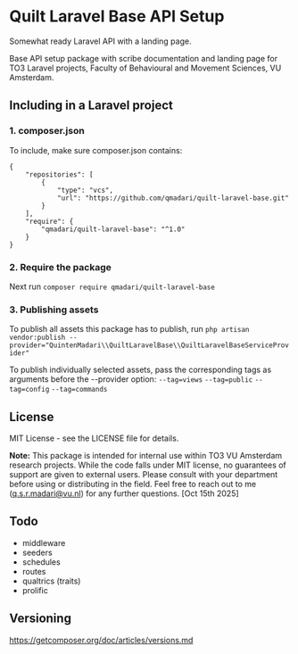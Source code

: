 # Quilt Laravel Base API Setup

Somewhat ready Laravel API with a landing page.

Base API setup package with scribe documentation and landing page for TO3 Laravel projects, Faculty of Behavioural and Movement Sciences, VU Amsterdam.

## Including in a Laravel project

### 1. composer.json
To include, make sure composer.json contains:
```
{
    "repositories": [
        {
            "type": "vcs",
            "url": "https://github.com/qmadari/quilt-laravel-base.git"
        }
    ],
    "require": {
        "qmadari/quilt-laravel-base": "^1.0"
    }
}
```

### 2. Require the package
Next run
`composer require qmadari/quilt-laravel-base`

### 3. Publishing assets
To publish all assets this package has to publish, run
`php artisan vendor:publish --provider="QuintenMadari\\QuiltLaravelBase\\QuiltLaravelBaseServiceProvider"`

To publish individually selected assets, pass the corresponding tags as arguments before the --provider option:
`--tag=views`
`--tag=public`
`--tag=config`
`--tag=commands`


## License

MIT License - see the LICENSE file for details.

**Note:** This package is intended for internal use within TO3 VU Amsterdam research projects. While the code falls under MIT license, no guarantees of support are given to external users. Please consult with your department before using or distributing in the field. Feel free to reach out to me (q.s.r.madari@vu.nl) for any further questions.
[Oct 15th 2025]


## Todo
- middleware
- seeders
- schedules
- routes
- qualtrics (traits)
- prolific

## Versioning
https://getcomposer.org/doc/articles/versions.md
